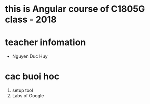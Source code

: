 # this is Angular course of C1805G class - 2018

# teacher infomation
- Nguyen Duc Huy

# cac buoi hoc
1. setup tool
2. Labs of Google